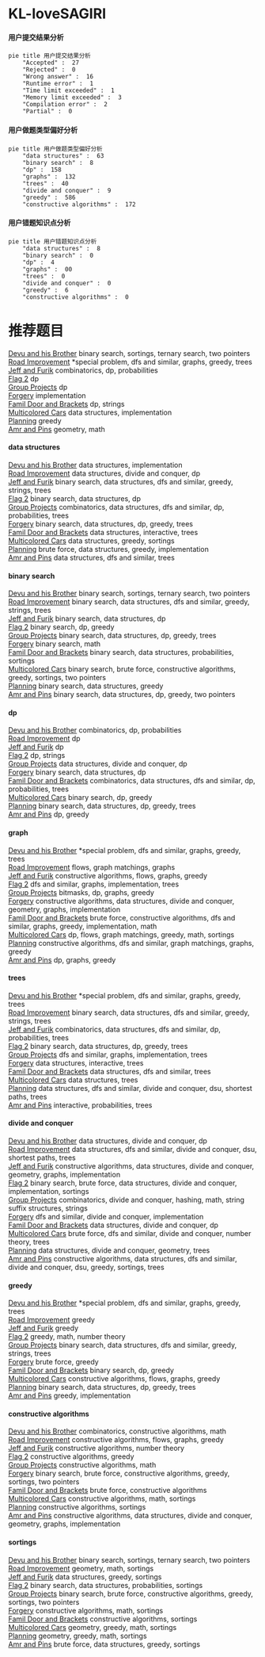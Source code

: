 # KL-loveSAGIRI
<!-- tabs:start -->
#### **用户提交结果分析**

```mermaid
pie title 用户提交结果分析
    "Accepted" :  27
    "Rejected" :  0
    "Wrong answer" :  16
    "Runtime error" :  1
    "Time limit exceeded" :  1
    "Memory limit exceeded" :  3
    "Compilation error" :  2
    "Partial" :  0
```
#### **用户做题类型偏好分析**

```mermaid
pie title 用户做题类型偏好分析
    "data structures" :  63
    "binary search" :  8
    "dp" :  158
    "graphs" :  132
    "trees" :  40
    "divide and conquer" :  9
    "greedy" :  586
    "constructive algorithms" :  172
```
#### **用户错题知识点分析**

```mermaid
pie title 用户错题知识点分析
    "data structures" :  8
    "binary search" :  0
    "dp" :  4
    "graphs" :  00
    "trees" :  0
    "divide and conquer" :  0
    "greedy" :  6
    "constructive algorithms" :  0
```
<!-- tabs:end -->
# 推荐题目
[Devu and his Brother](http://codeforces.com/problemset/problem/439/D)		binary search,
                        sortings,
                        ternary search,
                        two pointers		  
[Road Improvement](http://codeforces.com/problemset/problem/638/C)		*special problem,
                        dfs and similar,
                        graphs,
                        greedy,
                        trees		  
[Jeff and Furik](http://codeforces.com/problemset/problem/351/B)		combinatorics,
                        dp,
                        probabilities		  
[Flag 2](http://codeforces.com/problemset/problem/18/E)		dp		  
[Group Projects](http://codeforces.com/problemset/problem/626/F)		dp		  
[Forgery](http://codeforces.com/problemset/problem/1059/B)		implementation		  
[Famil Door and Brackets](http://codeforces.com/problemset/problem/629/C)		dp,
                        strings		  
[Multicolored Cars](http://codeforces.com/problemset/problem/818/D)		data structures,
                        implementation		  
[Planning](https://codeforces.com/contest/854/problem/C)		greedy		  
[Amr and Pins](http://codeforces.com/problemset/problem/507/B)		geometry,
                        math		  
<!-- tabs:start -->
#### **data structures**
[Devu and his Brother](http://codeforces.com/problemset/problem/818/D)		data structures,
                        implementation		  
[Road Improvement](http://codeforces.com/problemset/problem/1482/E)		data structures,
                        divide and conquer,
                        dp		  
[Jeff and Furik](http://codeforces.com/problemset/problem/722/D)		binary search,
                        data structures,
                        dfs and similar,
                        greedy,
                        strings,
                        trees		  
[Flag 2](http://codeforces.com/problemset/problem/101/B)		binary search,
                        data structures,
                        dp		  
[Group Projects](http://codeforces.com/problemset/problem/629/E)		combinatorics,
                        data structures,
                        dfs and similar,
                        dp,
                        probabilities,
                        trees		  
[Forgery](http://codeforces.com/problemset/problem/1059/E)		binary search,
                        data structures,
                        dp,
                        greedy,
                        trees		  
[Famil Door and Brackets](http://codeforces.com/problemset/problem/916/D)		data structures,
                        interactive,
                        trees		  
[Multicolored Cars](https://codeforces.com/contest/1314/problem/A)		data structures,
                        greedy,
                        sortings		  
[Planning](http://codeforces.com/problemset/problem/1340/A)		brute force,
                        data structures,
                        greedy,
                        implementation		  
[Amr and Pins](http://codeforces.com/problemset/problem/375/D)		data structures,
                        dfs and similar,
                        trees		  
#### **binary search**
[Devu and his Brother](http://codeforces.com/problemset/problem/439/D)		binary search,
                        sortings,
                        ternary search,
                        two pointers		  
[Road Improvement](http://codeforces.com/problemset/problem/722/D)		binary search,
                        data structures,
                        dfs and similar,
                        greedy,
                        strings,
                        trees		  
[Jeff and Furik](http://codeforces.com/problemset/problem/101/B)		binary search,
                        data structures,
                        dp		  
[Flag 2](http://codeforces.com/problemset/problem/853/D)		binary search,
                        dp,
                        greedy		  
[Group Projects](http://codeforces.com/problemset/problem/1059/E)		binary search,
                        data structures,
                        dp,
                        greedy,
                        trees		  
[Forgery](http://codeforces.com/problemset/problem/685/C)		binary search,
                        math		  
[Famil Door and Brackets](http://codeforces.com/problemset/problem/138/C)		binary search,
                        data structures,
                        probabilities,
                        sortings		  
[Multicolored Cars](http://codeforces.com/problemset/problem/1419/D2)		binary search,
                        brute force,
                        constructive algorithms,
                        greedy,
                        sortings,
                        two pointers		  
[Planning](http://codeforces.com/problemset/problem/1490/E)		binary search,
                        data structures,
                        greedy		  
[Amr and Pins](http://codeforces.com/problemset/problem/1492/C)		binary search,
                        data structures,
                        dp,
                        greedy,
                        two pointers		  
#### **dp**
[Devu and his Brother](http://codeforces.com/problemset/problem/351/B)		combinatorics,
                        dp,
                        probabilities		  
[Road Improvement](http://codeforces.com/problemset/problem/18/E)		dp		  
[Jeff and Furik](http://codeforces.com/problemset/problem/626/F)		dp		  
[Flag 2](http://codeforces.com/problemset/problem/629/C)		dp,
                        strings		  
[Group Projects](http://codeforces.com/problemset/problem/1482/E)		data structures,
                        divide and conquer,
                        dp		  
[Forgery](http://codeforces.com/problemset/problem/101/B)		binary search,
                        data structures,
                        dp		  
[Famil Door and Brackets](http://codeforces.com/problemset/problem/629/E)		combinatorics,
                        data structures,
                        dfs and similar,
                        dp,
                        probabilities,
                        trees		  
[Multicolored Cars](http://codeforces.com/problemset/problem/853/D)		binary search,
                        dp,
                        greedy		  
[Planning](http://codeforces.com/problemset/problem/1059/E)		binary search,
                        data structures,
                        dp,
                        greedy,
                        trees		  
[Amr and Pins](http://codeforces.com/problemset/problem/936/D)		dp,
                        greedy		  
#### **graph**
[Devu and his Brother](http://codeforces.com/problemset/problem/638/C)		*special problem,
                        dfs and similar,
                        graphs,
                        greedy,
                        trees		  
[Road Improvement](http://codeforces.com/problemset/problem/1070/I)		flows,
                        graph matchings,
                        graphs		  
[Jeff and Furik](http://codeforces.com/problemset/problem/269/C)		constructive algorithms,
                        flows,
                        graphs,
                        greedy		  
[Flag 2](https://codeforces.com/contest/1011/problem/F)		dfs and similar,
                        graphs,
                        implementation,
                        trees		  
[Group Projects](http://codeforces.com/problemset/problem/1340/B)		bitmasks,
                        dp,
                        graphs,
                        greedy		  
[Forgery](http://codeforces.com/problemset/problem/1503/F)		constructive algorithms,
                        data structures,
                        divide and conquer,
                        geometry,
                        graphs,
                        implementation		  
[Famil Door and Brackets](http://codeforces.com/problemset/problem/1487/C)		brute force,
                        constructive algorithms,
                        dfs and similar,
                        graphs,
                        greedy,
                        implementation,
                        math		  
[Multicolored Cars](http://codeforces.com/problemset/problem/1437/C)		dp,
                        flows,
                        graph matchings,
                        greedy,
                        math,
                        sortings		  
[Planning](http://codeforces.com/problemset/problem/1470/D)		constructive algorithms,
                        dfs and similar,
                        graph matchings,
                        graphs,
                        greedy		  
[Amr and Pins](http://codeforces.com/problemset/problem/1476/C)		dp,
                        graphs,
                        greedy		  
#### **trees**
[Devu and his Brother](http://codeforces.com/problemset/problem/638/C)		*special problem,
                        dfs and similar,
                        graphs,
                        greedy,
                        trees		  
[Road Improvement](http://codeforces.com/problemset/problem/722/D)		binary search,
                        data structures,
                        dfs and similar,
                        greedy,
                        strings,
                        trees		  
[Jeff and Furik](http://codeforces.com/problemset/problem/629/E)		combinatorics,
                        data structures,
                        dfs and similar,
                        dp,
                        probabilities,
                        trees		  
[Flag 2](http://codeforces.com/problemset/problem/1059/E)		binary search,
                        data structures,
                        dp,
                        greedy,
                        trees		  
[Group Projects](https://codeforces.com/contest/1011/problem/F)		dfs and similar,
                        graphs,
                        implementation,
                        trees		  
[Forgery](http://codeforces.com/problemset/problem/916/D)		data structures,
                        interactive,
                        trees		  
[Famil Door and Brackets](http://codeforces.com/problemset/problem/375/D)		data structures,
                        dfs and similar,
                        trees		  
[Multicolored Cars](http://codeforces.com/problemset/problem/1088/F)		data structures,
                        trees		  
[Planning](http://codeforces.com/problemset/problem/936/E)		data structures,
                        dfs and similar,
                        divide and conquer,
                        dsu,
                        shortest paths,
                        trees		  
[Amr and Pins](http://codeforces.com/problemset/problem/1438/F)		interactive,
                        probabilities,
                        trees		  
#### **divide and conquer**
[Devu and his Brother](http://codeforces.com/problemset/problem/1482/E)		data structures,
                        divide and conquer,
                        dp		  
[Road Improvement](http://codeforces.com/problemset/problem/936/E)		data structures,
                        dfs and similar,
                        divide and conquer,
                        dsu,
                        shortest paths,
                        trees		  
[Jeff and Furik](http://codeforces.com/problemset/problem/1503/F)		constructive algorithms,
                        data structures,
                        divide and conquer,
                        geometry,
                        graphs,
                        implementation		  
[Flag 2](http://codeforces.com/problemset/problem/1461/D)		binary search,
                        brute force,
                        data structures,
                        divide and conquer,
                        implementation,
                        sortings		  
[Group Projects](http://codeforces.com/problemset/problem/1466/G)		combinatorics,
                        divide and conquer,
                        hashing,
                        math,
                        string suffix structures,
                        strings		  
[Forgery](http://codeforces.com/problemset/problem/1490/D)		dfs and similar,
                        divide and conquer,
                        implementation		  
[Famil Door and Brackets](https://codeforces.com/contest/1483/problem/C)		data structures,
                        divide and conquer,
                        dp		  
[Multicolored Cars](http://codeforces.com/problemset/problem/1491/E)		brute force,
                        dfs and similar,
                        divide and conquer,
                        number theory,
                        trees		  
[Planning](http://codeforces.com/problemset/problem/1303/G)		data structures,
                        divide and conquer,
                        geometry,
                        trees		  
[Amr and Pins](http://codeforces.com/problemset/problem/1494/D)		constructive algorithms,
                        data structures,
                        dfs and similar,
                        divide and conquer,
                        dsu,
                        greedy,
                        sortings,
                        trees		  
#### **greedy**
[Devu and his Brother](http://codeforces.com/problemset/problem/638/C)		*special problem,
                        dfs and similar,
                        graphs,
                        greedy,
                        trees		  
[Road Improvement](https://codeforces.com/contest/854/problem/C)		greedy		  
[Jeff and Furik](http://codeforces.com/problemset/problem/1315/C)		greedy		  
[Flag 2](http://codeforces.com/problemset/problem/1294/C)		greedy,
                        math,
                        number theory		  
[Group Projects](http://codeforces.com/problemset/problem/722/D)		binary search,
                        data structures,
                        dfs and similar,
                        greedy,
                        strings,
                        trees		  
[Forgery](http://codeforces.com/problemset/problem/1019/A)		brute force,
                        greedy		  
[Famil Door and Brackets](http://codeforces.com/problemset/problem/853/D)		binary search,
                        dp,
                        greedy		  
[Multicolored Cars](http://codeforces.com/problemset/problem/269/C)		constructive algorithms,
                        flows,
                        graphs,
                        greedy		  
[Planning](http://codeforces.com/problemset/problem/1059/E)		binary search,
                        data structures,
                        dp,
                        greedy,
                        trees		  
[Amr and Pins](http://codeforces.com/problemset/problem/892/A)		greedy,
                        implementation		  
#### **constructive algorithms**
[Devu and his Brother](http://codeforces.com/problemset/problem/459/C)		combinatorics,
                        constructive algorithms,
                        math		  
[Road Improvement](http://codeforces.com/problemset/problem/269/C)		constructive algorithms,
                        flows,
                        graphs,
                        greedy		  
[Jeff and Furik](http://codeforces.com/problemset/problem/1326/A)		constructive algorithms,
                        number theory		  
[Flag 2](http://codeforces.com/problemset/problem/1474/E)		constructive algorithms,
                        greedy		  
[Group Projects](http://codeforces.com/problemset/problem/1355/D)		constructive algorithms,
                        math		  
[Forgery](http://codeforces.com/problemset/problem/1419/D2)		binary search,
                        brute force,
                        constructive algorithms,
                        greedy,
                        sortings,
                        two pointers		  
[Famil Door and Brackets](http://codeforces.com/problemset/problem/1365/E)		brute force,
                        constructive algorithms		  
[Multicolored Cars](http://codeforces.com/problemset/problem/538/G)		constructive algorithms,
                        math,
                        sortings		  
[Planning](http://codeforces.com/problemset/problem/1339/B)		constructive algorithms,
                        sortings		  
[Amr and Pins](http://codeforces.com/problemset/problem/1503/F)		constructive algorithms,
                        data structures,
                        divide and conquer,
                        geometry,
                        graphs,
                        implementation		  
#### **sortings**
[Devu and his Brother](http://codeforces.com/problemset/problem/439/D)		binary search,
                        sortings,
                        ternary search,
                        two pointers		  
[Road Improvement](http://codeforces.com/problemset/problem/1381/E)		geometry,
                        math,
                        sortings		  
[Jeff and Furik](https://codeforces.com/contest/1314/problem/A)		data structures,
                        greedy,
                        sortings		  
[Flag 2](http://codeforces.com/problemset/problem/138/C)		binary search,
                        data structures,
                        probabilities,
                        sortings		  
[Group Projects](http://codeforces.com/problemset/problem/1419/D2)		binary search,
                        brute force,
                        constructive algorithms,
                        greedy,
                        sortings,
                        two pointers		  
[Forgery](http://codeforces.com/problemset/problem/538/G)		constructive algorithms,
                        math,
                        sortings		  
[Famil Door and Brackets](http://codeforces.com/problemset/problem/1339/B)		constructive algorithms,
                        sortings		  
[Multicolored Cars](https://codeforces.com/contest/1496/problem/C)		geometry,
                        greedy,
                        math,
                        sortings		  
[Planning](http://codeforces.com/problemset/problem/1495/A)		geometry,
                        greedy,
                        math,
                        sortings		  
[Amr and Pins](http://codeforces.com/problemset/problem/1497/A)		brute force,
                        data structures,
                        greedy,
                        sortings		  
<!-- tabs:end -->
